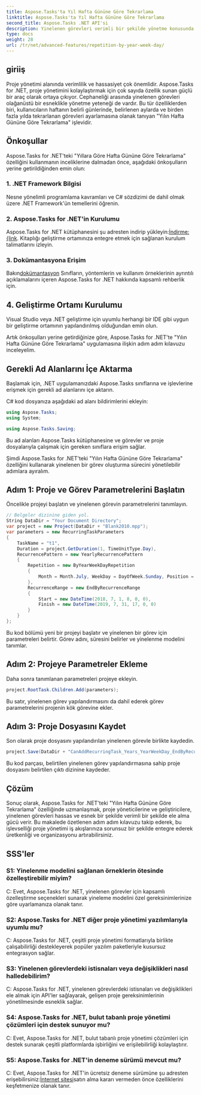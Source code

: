 ```yaml
---
title: Aspose.Tasks'ta Yıl Hafta Gününe Göre Tekrarlama
linktitle: Aspose.Tasks'ta Yıl Hafta Gününe Göre Tekrarlama
second_title: Aspose.Tasks .NET API'si
description: Yinelenen görevleri verimli bir şekilde yönetme konusunda Aspose.Tasks for .NET'in gücünü keşfedin. Yıl Hafta Gününe Göre Tekrarlama özelliğini uygulamaya yönelik adım adım kılavuz.
type: docs
weight: 28
url: /tr/net/advanced-features/repetition-by-year-week-day/
---
```

## giriiş

Proje yönetimi alanında verimlilik ve hassasiyet çok önemlidir. Aspose.Tasks for .NET, proje yönetimini kolaylaştırmak için çok sayıda özellik sunan güçlü bir araç olarak ortaya çıkıyor. Cephaneliği arasında yinelenen görevleri olağanüstü bir esneklikle yönetme yeteneği de vardır. Bu tür özelliklerden biri, kullanıcıların haftanın belirli günlerinde, belirlenen aylarda ve birden fazla yılda tekrarlanan görevleri ayarlamasına olanak tanıyan "Yılın Hafta Gününe Göre Tekrarlama" işlevidir.

## Önkoşullar

Aspose.Tasks for .NET'teki "Yıllara Göre Hafta Gününe Göre Tekrarlama" özelliğini kullanmanın inceliklerine dalmadan önce, aşağıdaki önkoşulların yerine getirildiğinden emin olun:

### 1. .NET Framework Bilgisi

Nesne yönelimli programlama kavramları ve C# sözdizimi de dahil olmak üzere .NET Framework'ün temellerini öğrenin.

### 2. Aspose.Tasks for .NET'in Kurulumu

 Aspose.Tasks for .NET kütüphanesini şu adresten indirip yükleyin:[İndirme: {link](https://releases.aspose.com/tasks/net/). Kitaplığı geliştirme ortamınıza entegre etmek için sağlanan kurulum talimatlarını izleyin.

### 3. Dokümantasyona Erişim

 Bakın[dokümantasyon](https://reference.aspose.com/tasks/net/) Sınıfların, yöntemlerin ve kullanım örneklerinin ayrıntılı açıklamalarını içeren Aspose.Tasks for .NET hakkında kapsamlı rehberlik için.

## 4. Geliştirme Ortamı Kurulumu

Visual Studio veya .NET geliştirme için uyumlu herhangi bir IDE gibi uygun bir geliştirme ortamının yapılandırılmış olduğundan emin olun.

Artık önkoşulları yerine getirdiğinize göre, Aspose.Tasks for .NET'te "Yılın Hafta Gününe Göre Tekrarlama" uygulamasına ilişkin adım adım kılavuzu inceleyelim.


## Gerekli Ad Alanlarını İçe Aktarma

Başlamak için, .NET uygulamanızdaki Aspose.Tasks sınıflarına ve işlevlerine erişmek için gerekli ad alanlarını içe aktarın.

C# kod dosyanıza aşağıdaki ad alanı bildirimlerini ekleyin:

```csharp
using Aspose.Tasks;
using System;

using Aspose.Tasks.Saving;

```

Bu ad alanları Aspose.Tasks kütüphanesine ve görevler ve proje dosyalarıyla çalışmak için gereken sınıflara erişim sağlar.

Şimdi Aspose.Tasks for .NET'teki "Yılın Hafta Gününe Göre Tekrarlama" özelliğini kullanarak yinelenen bir görev oluşturma sürecini yönetilebilir adımlara ayıralım.

## Adım 1: Proje ve Görev Parametrelerini Başlatın

Öncelikle projeyi başlatın ve yinelenen görevin parametrelerini tanımlayın.

```csharp
// Belgeler dizinine giden yol.
String DataDir = "Your Document Directory";
var project = new Project(DataDir + "Blank2010.mpp");
var parameters = new RecurringTaskParameters
{
    TaskName = "t1",
    Duration = project.GetDuration(1, TimeUnitType.Day),
    RecurrencePattern = new YearlyRecurrencePattern
    {
        Repetition = new ByYearWeekDayRepetition
        {
            Month = Month.July, WeekDay = DayOfWeek.Sunday, Position = OrdinalNumber.First
        },
        RecurrenceRange = new EndByRecurrenceRange
        {
            Start = new DateTime(2018, 7, 1, 8, 0, 0),
            Finish = new DateTime(2019, 7, 31, 17, 0, 0)
        }
    }
};
```

Bu kod bölümü yeni bir projeyi başlatır ve yinelenen bir görev için parametreleri belirtir. Görev adını, süresini belirler ve yinelenme modelini tanımlar.

## Adım 2: Projeye Parametreler Ekleme

Daha sonra tanımlanan parametreleri projeye ekleyin.

```csharp
project.RootTask.Children.Add(parameters);
```

Bu satır, yinelenen görev yapılandırmasını da dahil ederek görev parametrelerini projenin kök görevine ekler.

## Adım 3: Proje Dosyasını Kaydet

Son olarak proje dosyasını yapılandırılan yinelenen görevle birlikte kaydedin.

```csharp
project.Save(DataDir + "CanAddRecurringTask_Years_YearWeekDay_EndByRecurrenceRange_Test.mpp", SaveFileFormat.Mpp);
```

Bu kod parçası, belirtilen yinelenen görev yapılandırmasına sahip proje dosyasını belirtilen çıktı dizinine kaydeder.

## Çözüm

Sonuç olarak, Aspose.Tasks for .NET'teki "Yılın Hafta Gününe Göre Tekrarlama" özelliğinde uzmanlaşmak, proje yöneticilerine ve geliştiricilere, yinelenen görevleri hassas ve esnek bir şekilde verimli bir şekilde ele alma gücü verir. Bu makalede özetlenen adım adım kılavuzu takip ederek, bu işlevselliği proje yönetimi iş akışlarınıza sorunsuz bir şekilde entegre ederek üretkenliği ve organizasyonu artırabilirsiniz.

## SSS'ler

### S1: Yinelenme modelini sağlanan örneklerin ötesinde özelleştirebilir miyim?

C: Evet, Aspose.Tasks for .NET, yinelenen görevler için kapsamlı özelleştirme seçenekleri sunarak yineleme modelini özel gereksinimlerinize göre uyarlamanıza olanak tanır.

### S2: Aspose.Tasks for .NET diğer proje yönetimi yazılımlarıyla uyumlu mu?

C: Aspose.Tasks for .NET, çeşitli proje yönetimi formatlarıyla birlikte çalışabilirliği destekleyerek popüler yazılım paketleriyle kusursuz entegrasyon sağlar.

### S3: Yinelenen görevlerdeki istisnaları veya değişiklikleri nasıl halledebilirim?

C: Aspose.Tasks for .NET, yinelenen görevlerdeki istisnaları ve değişiklikleri ele almak için API'ler sağlayarak, gelişen proje gereksinimlerinin yönetilmesinde esneklik sağlar.

### S4: Aspose.Tasks for .NET, bulut tabanlı proje yönetimi çözümleri için destek sunuyor mu?

C: Evet, Aspose.Tasks for .NET, bulut tabanlı proje yönetimi çözümleri için destek sunarak çeşitli platformlarda işbirliğini ve erişilebilirliği kolaylaştırır.

### S5: Aspose.Tasks for .NET'in deneme sürümü mevcut mu?

C: Evet, Aspose.Tasks for .NET'in ücretsiz deneme sürümüne şu adresten erişebilirsiniz:[İnternet sitesi](https://releases.aspose.com/)satın alma kararı vermeden önce özelliklerini keşfetmenize olanak tanır.